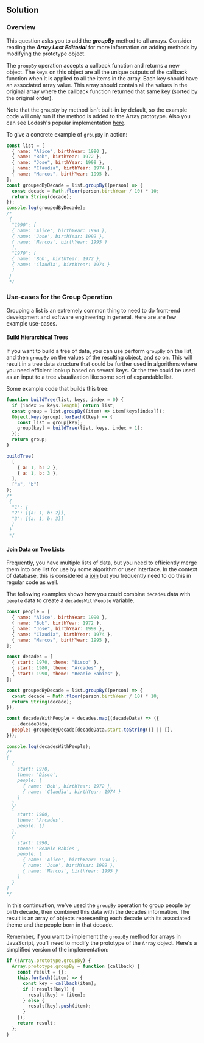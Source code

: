 ## Solution

### Overview

This question asks you to add the _**groupBy**_ method to all arrays. Consider reading the **_Array Last Editorial_** for more information on adding methods by modifying the prototype object.

The `groupBy` operation accepts a callback function and returns a new object. The keys on this object are all the unique outputs of the callback function when it is applied to all the items in the array. Each key should have an associated array value. This array should contain all the values in the original array where the callback function returned that same key (sorted by the original order).

Note that the `groupBy` by method isn't built-in by default, so the example code will only run if the method is added to the Array prototype. Also you can see Lodash's popular implementation [here](https://lodash.com/docs/4.17.15#groupBy).

To give a concrete example of `groupBy` in action:

```javascript
const list = [
  { name: "Alice", birthYear: 1990 },
  { name: "Bob", birthYear: 1972 },
  { name: "Jose", birthYear: 1999 },
  { name: "Claudia", birthYear: 1974 },
  { name: "Marcos", birthYear: 1995 },
];
const groupedByDecade = list.groupBy((person) => {
  const decade = Math.floor(person.birthYear / 10) * 10;
  return String(decade);
});
console.log(groupedByDecade);
/*
 {
  "1990": [
  { name: 'Alice', birthYear: 1990 },
  { name: 'Jose', birthYear: 1999 },
  { name: 'Marcos', birthYear: 1995 }
  ],
  "1970": [
  { name: 'Bob', birthYear: 1972 },
  { name: 'Claudia', birthYear: 1974 }
  ]
 }
 */
```

### Use-cases for the Group Operation

Grouping a list is an extremely common thing to need to do front-end development and software engineering in general. Here are are few example use-cases.

#### Build Hierarchical Trees

If you want to build a tree of data, you can use perform `groupBy` on the list, and then `groupBy` on the values of the resulting object, and so on. This will result in a tree data structure that could be further used in algorithms where you need efficient lookup based on several keys. Or the tree could be used as an input to a tree visualization like some sort of expandable list.

Some example code that builds this tree:

```javascript
function buildTree(list, keys, index = 0) {
  if (index >= keys.length) return list;
  const group = list.groupBy((item) => item[keys[index]]);
  Object.keys(group).forEach((key) => {
    const list = group[key];
    group[key] = buildTree(list, keys, index + 1);
  });
  return group;
}

buildTree(
  [
    { a: 1, b: 2 },
    { a: 1, b: 3 },
  ],
  ["a", "b"]
);
/*
 {
  "1": {
  "2": [{a: 1, b: 2}],
  "3": [{a: 1, b: 3}]
  }
 }
 */
```

#### Join Data on Two Lists

Frequently, you have multiple lists of data, but you need to efficiently merge them into one list for use by some algorithm or user interface. In the context of database, this is considered a [join](<https://en.wikipedia.org/wiki/Join_(SQL)>) but you frequently need to do this in regular code as well.

The following examples shows how you could combine `decades` data with `people` data to create a `decadesWithPeople` variable.

```javascript
const people = [
  { name: "Alice", birthYear: 1990 },
  { name: "Bob", birthYear: 1972 },
  { name: "Jose", birthYear: 1999 },
  { name: "Claudia", birthYear: 1974 },
  { name: "Marcos", birthYear: 1995 },
];

const decades = [
  { start: 1970, theme: "Disco" },
  { start: 1980, theme: "Arcades" },
  { start: 1990, theme: "Beanie Babies" },
];

const groupedByDecade = list.groupBy((person) => {
  const decade = Math.floor(person.birthYear / 10) * 10;
  return String(decade);
});

const decadesWithPeople = decades.map((decadeData) => ({
  ...decadeData,
  people: groupedByDecade[decadeData.start.toString()] || [],
}));

console.log(decadesWithPeople);
/*
[
  {
    start: 1970,
    theme: 'Disco',
    people: [
      { name: 'Bob', birthYear: 1972 },
      { name: 'Claudia', birthYear: 1974 }
    ]
  },
  {
    start: 1980,
    theme: 'Arcades',
    people: []
  },
  {
    start: 1990,
    theme: 'Beanie Babies',
    people: [
      { name: 'Alice', birthYear: 1990 },
      { name: 'Jose', birthYear: 1999 },
      { name: 'Marcos', birthYear: 1995 }
    ]
  }
]
*/
```

In this continuation, we've used the `groupBy` operation to group people by birth decade, then combined this data with the decades information. The result is an array of objects representing each decade with its associated theme and the people born in that decade.

Remember, if you want to implement the `groupBy` method for arrays in JavaScript, you'll need to modify the prototype of the `Array` object. Here's a simplified version of the implementation:

```javascript
if (!Array.prototype.groupBy) {
  Array.prototype.groupBy = function (callback) {
    const result = {};
    this.forEach((item) => {
      const key = callback(item);
      if (!result[key]) {
        result[key] = [item];
      } else {
        result[key].push(item);
      }
    });
    return result;
  };
}
```
